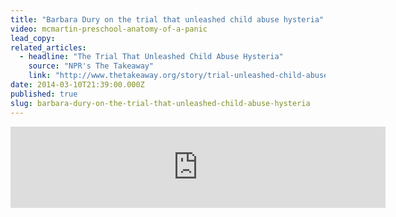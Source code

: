 ```yaml
---
title: "Barbara Dury on the trial that unleashed child abuse hysteria"
video: mcmartin-preschool-anatomy-of-a-panic
lead_copy:
related_articles:
  - headline: "The Trial That Unleashed Child Abuse Hysteria"
    source: "NPR's The Takeaway"
    link: "http://www.thetakeaway.org/story/trial-unleashed-child-abuse-hysteria/"
date: 2014-03-10T21:39:00.000Z
published: true
slug: barbara-dury-on-the-trial-that-unleashed-child-abuse-hysteria
---
```

<iframe width="600" height="130" frameborder="0" scrolling="no" src="https://www.wnyc.org/widgets/ondemand_player/takeaway/#file=%2Faudio%2Fxspf%2F356639%2F"></iframe>

